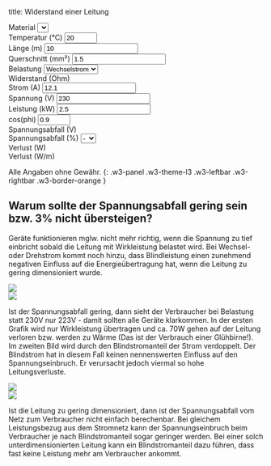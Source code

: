 title: Widerstand einer Leitung

<div class="w3-row-padding" style="padding-left: 0px;">
  <div class="w3-quarter">
    <label for="material">Material</label>
    <select class="w3-select w3-border w3-theme-l1" name="materials" id="materials" onChange="calcWireResistance();"></select>
  </div>
  <div class="w3-quarter">
    <label for="temperature">Temperatur (°C)</label>
    <input class="w3-input w3-border w3-hover-theme w3-theme-l1" name="temperature" id="temperature" type="number" min="0" max="100" value="20" onChange="calcWireResistance();">
  </div>
  <div class="w3-quarter">
    <label for="wire-length">Länge (m)</label>
    <input class="w3-input w3-border w3-hover-theme w3-theme-l1" name="wire-length" id="wire-length" type="number" min="0.01" value="10" onChange="calcWireResistance();">
  </div>
  <div class="w3-quarter">
    <label for="cross-section">Querschnitt (mm²)</label>
    <input class="w3-input w3-border w3-hover-theme w3-theme-l1" name="cross-section" id="cross-section" type="number" min="0.1" value="1.5" onChange="calcWireResistance();">
  </div>
</div>

<div class="w3-row-padding" style="padding-left: 0px;">
  <div class="w3-quarter">
    <label for="wire-load">Belastung</label>
    <select class="w3-select w3-border w3-theme-l1" name="wire-load" id="wire-load" onChange="changeLoad();">
      <option value="1">Einzelleiter</option>
      <option value="2">Gleichstrom</option>
      <option value="2" selected>Wechselstrom</option>
      <option value="1.732">Drehstrom</option>
    </select>
  </div>
  <div class="w3-quarter">
    <label for="wire-resist">Widerstand (Ohm)</label>
    <pre style="margin-top: 0px !important; margin-bottom: 0px !important;"><code id="wire-resist" name="wire-resist"></code></pre>
  </div>
</div>

<div class="w3-row-padding" style="padding-left: 0px;">
  <div class="w3-quarter">
    <label for="current">Strom (A)</label>
    <input class="w3-input w3-border w3-hover-theme w3-theme-l1" name="current" id="current" type="number" min="0" value="12.1" onChange="calcPower();">
  </div>
  <div class="w3-quarter">
    <label for="voltage">Spannung (V)</label>
    <input class="w3-input w3-border w3-hover-theme w3-theme-l1" name="voltage" id="voltage" type="number" min="0" value="230" onChange="calcPower();">
  </div>
  <div class="w3-quarter">
    <label for="power">Leistung (kW)</label>
    <input class="w3-input w3-border w3-hover-theme w3-theme-l1" name="power" id="power" type="number" min="0" value="2.5" onChange="calcCurrent();">
  </div>
  <div class="w3-quarter" id="cosphi-input">
    <label for="cosphi">cos(phi)</label>
    <input class="w3-input w3-border w3-hover-theme w3-theme-l1" name="cosphi" id="cosphi" type="number" min="0.8" max="1" value="0.9" onChange="calcCurrent();">
  </div>
</div>

<div class="w3-row-padding" style="padding-left: 0px;">
  <div class="w3-quarter">
    <label for="wire-voltage-drop">Spannungsabfall (V)</label>
    <pre style="margin-top: 0px !important; margin-bottom: 0px !important;"><code id="wire-voltage-drop" name="wire-voltage-drop"></code></pre>
  </div>
  <div class="w3-quarter">
    <label for="wire-vpercent-drop">Spannungsabfall (%)</label>
    <select class="w3-select w3-border w3-theme-l1" name="wire-vpercent-drop" id="wire-vpercent-drop" onclick="calculateCrossSection();">
      <option value="0" disabled selected>-</option>
      <option value="1">1</option>
      <option value="2">2</option>
      <option value="3">3</option>
    </select>
  </div>
  <div class="w3-quarter">
    <label for="wire-losses">Verlust (W)</label>
    <pre style="margin-top: 0px !important; margin-bottom: 0px !important;"><code id="wire-losses" name="wire-losses"></code></pre>
  </div>
  <div class="w3-quarter">
    <label for="wire-losses-perm">Verlust (W/m)</label>
    <pre style="margin-top: 0px !important; margin-bottom: 0px !important;"><code id="wire-losses-perm" name="wire-losses-perm"></code></pre>
  </div>
</div>

Alle Angaben ohne Gewähr.
{: .w3-panel .w3-theme-l3 .w3-leftbar .w3-rightbar .w3-border-orange }

## Warum sollte der Spannungsabfall gering sein bzw. 3% nicht übersteigen?

Geräte funktionieren mglw. nicht mehr richtig, wenn die Spannung zu tief einbricht sobald die Leitung mit Wirkleistung belastet wird.
Bei Wechsel- oder Drehstrom kommt noch hinzu, dass Blindleistung einen zunehmend negativen Einfluss auf die Energieübertragung hat,
wenn die Leitung zu gering dimensioniert wurde.

<div class="w3-cell-row">
  <div class="w3-cell w3-container w3-mobile">
    <img src="cosphi10ud03.svg">
  </div>
  <div class="w3-cell w3-container w3-mobile">
    <img src="cosphi05ud03.svg">
  </div>
</div>

Ist der Spannungsabfall gering, dann sieht der Verbraucher bei Belastung statt 230V nur 223V - damit sollten alle Geräte klarkommen.
In der ersten Grafik wird nur Wirkleistung übertragen und ca. 70W gehen auf der Leitung verloren bzw. werden zu Wärme (Das ist der Verbrauch einer Glühbirne!).
Im zweiten Bild wird durch den Blindstromanteil der Strom verdoppelt.
Der Blindstrom hat in diesem Fall keinen nennenswerten Einfluss auf den Spannungseinbruch.
Er verursacht jedoch viermal so hohe Leitungsverluste.

<div class="w3-cell-row">
  <div class="w3-cell w3-container w3-mobile">
    <img src="cosphi10ud15.svg">
  </div>
  <div class="w3-cell w3-container w3-mobile">
    <img src="cosphi05ud11.svg">
  </div>
</div>

Ist die Leitung zu gering dimensioniert, dann ist der Spannungsabfall vom Netz zum Verbraucher nicht einfach berechenbar.
Bei gleichem Leistungsbezug aus dem Stromnetz kann der Spannungseinbruch beim Verbraucher je nach Blindstromanteil sogar geringer werden.
Bei einer solch unterdimensionierten Leitung kann ein Blindstromanteil dazu führen, dass fast keine Leistung mehr am Verbraucher ankommt.

<script>
var materials = [
  {"name": "Kupfer", "roh20": "0.0178", "alpha": "3.9"},
  {"name": "Aluminium", "roh20": "0.0287", "alpha": "3.8"},
  {"name": "Eisen", "roh20": "0.10", "alpha": "6.1"},
  {"name": "Gold", "roh20": "0.022", "alpha": "3.9"}
];
</script>
<script type="text/javascript" src="wire.js"></script>
